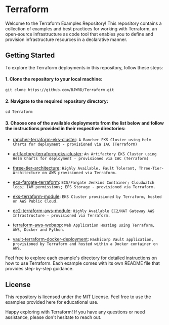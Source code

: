 # Terraform

Welcome to the Terraform Examples Repository! This repository contains a collection of examples and best practices for working with Terraform, an open-source infrastructure as code tool that enables you to define and provision infrastructure resources in a declarative manner.

## Getting Started
To explore the Terraform deployments in this repository, follow these steps:

#### 1.	Clone the repository to your local machine:
    git clone https://github.com/BJWRD/Terraform.git
  
#### 2. Navigate to the required repository directory:
    cd Terraform
  
#### 3. Choose one of the available deployments from the list below and follow the instructions provided in their respective directories:

* [rancher-terraform-eks-cluster](https://github.com/BJWRD/rancher-terraform-eks-cluster): `A Rancher EKS Cluster using Helm Charts for deployment - provisioned via IAC (Terraform)`

* [artifactory-terraform-eks-cluster](https://github.com/BJWRD/Terraform/artifactory-terraform-eks-cluster): `An Artifactory EKS Cluster using Helm Charts for deployment - provisioned via IAC (Terraform)` 

* [three-tier-architecture](https://github.com/BJWRD/Terraform/three-tier-architecture): `Highly Available, Fault Tolerant, Three-Tier-Architecture on AWS provisioned via Terraform.`

* [ecs-fargate-terraform](https://github.com/Terraform/ecs-fargate-terraform): `ECS/Fargate Jenkins Container; Cloudwatch logs; IAM permissions; EFS Storage - provisioned via Terraform.` 
 
* [eks-terraform-module](https://github.com/BJWRD/eks-terraform-aws-module): `EKS Cluster provisioned by Terraform, hosted on AWS Public Cloud.`

* [ec2-terraform-aws-module](https://github.com/BJWRD/ec2-terraform-aws-module): `Highly Available EC2/NAT Gateway AWS Infrastructure - provisioned via Terraform.` 

* [terraform-aws-webapp](https://github.com/BJWRD/terraform-aws-webapp): `Web Application Hosting using Terraform, AWS, Docker and Python.` 
 
* [vault-terraform-docker-deployment](https://github.com/BJWRD/vault-terraform-docker-deployment): `Hashicorp Vault application, provisioned by Terraform and hosted within a Docker container on AWS.`
  
Feel free to explore each example's directory for detailed instructions on how to use Terraform. Each example comes with its own README file that provides step-by-step guidance.

## License
This repository is licensed under the MIT License. Feel free to use the examples provided here for educational use.

Happy exploring with Terraform! If you have any questions or need assistance, please don't hesitate to reach out.
